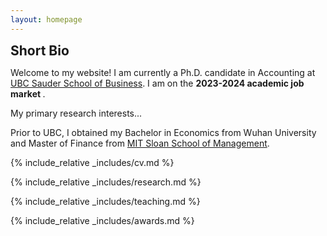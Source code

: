 ```yaml
---
layout: homepage
---
```


<h2 id="bio" style="margin: 2px 0px 0px;">  Short Bio</h2>

Welcome to my website! I am currently a Ph.D. candidate in Accounting at <a href="https://www.sauder.ubc.ca/">UBC Sauder School of Business</a>. I am on the <strong >2023-2024 academic job market </strong>.
 
My primary research interests...
 
Prior to UBC, I obtained my Bachelor in Economics from Wuhan University and Master of Finance from <a href="https://mitsloan.mit.edu/">MIT Sloan School of Management</a>.

 

 
 
{% include_relative _includes/cv.md %}
 
{% include_relative _includes/research.md %}
 
{% include_relative _includes/teaching.md %} 
 
{% include_relative _includes/awards.md %} 
 
